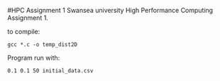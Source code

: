 #HPC Assignment 1
Swansea university High Performance Computing Assignment 1.

to compile:

`gcc *.c -o temp_dist2D`

Program run with:

`0.1 0.1 50 initial_data.csv`